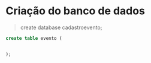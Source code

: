 # Criação do banco de dados

> create database cadastroevento;

```sql
create table evento (


);
```
